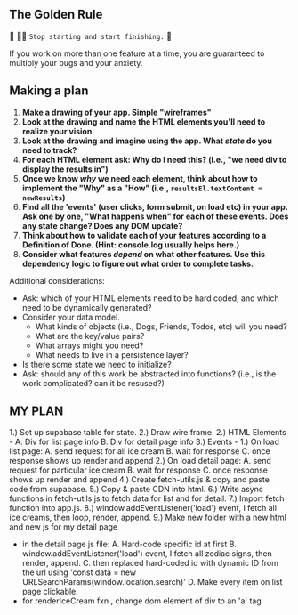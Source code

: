 ## The Golden Rule

🦸 🦸‍♂️ `Stop starting and start finishing.` 🏁

If you work on more than one feature at a time, you are guaranteed to multiply your bugs and your anxiety.

## Making a plan

1) **Make a drawing of your app. Simple "wireframes"**
1) **Look at the drawing and name the HTML elements you'll need to realize your vision**
1) **Look at the drawing and imagine using the app. What _state_ do you need to track?**
1) **For each HTML element ask: Why do I need this? (i.e., "we need div to display the results in")**
1) **Once we know _why_ we need each element, think about how to implement the "Why" as a "How" (i.e., `resultsEl.textContent = newResults`)**
1) **Find all the 'events' (user clicks, form submit, on load etc) in your app. Ask one by one, "What happens when" for each of these events. Does any state change? Does any DOM update?**
1) **Think about how to validate each of your features according to a Definition of Done. (Hint: console.log usually helps here.)**
1) **Consider what features _depend_ on what other features. Use this dependency logic to figure out what order to complete tasks.**

Additional considerations:

- Ask: which of your HTML elements need to be hard coded, and which need to be dynamically generated?
- Consider your data model.
  - What kinds of objects (i.e., Dogs, Friends, Todos, etc) will you need?
  - What are the key/value pairs?
  - What arrays might you need?
  - What needs to live in a persistence layer?
- Is there some state we need to initialize?
- Ask: should any of this work be abstracted into functions? (i.e., is the work complicated? can it be resused?)

## MY PLAN

1.) Set up supabase table for state.
2.) Draw wire frame.
2.) HTML Elements -
  A. Div for list page info
  B. Div for detail page info
3.) Events -
  1.) On load list page:
    A. send request for all ice cream
  B. wait for response
  C. once response shows up render and append
  2.) On load detail page:
    A. send request for particular ice cream
  B. wait for response
  C. once response shows up render and append
4.) Create fetch-utils.js & copy and paste code from supabase.
5.) Copy & paste CDN into html.
6.) Write async functions in fetch-utils.js to fetch data for list and for detail.
7.) Import fetch function into app.js.
8.) window.addEventListener('load') event, I fetch all ice creams, then loop, render, append.
9.) Make new folder with a new html and new js for my detail page
  - in the detail page js file:
   A. Hard-code specific id at first
   B. window.addEventListener('load') event, I fetch all zodiac signs, then render, append.
   C. then replaced hard-coded id with dynamic ID from the url using 'const data = new URLSearchParams(window.location.search)'
      D. Make every item on list page clickable.
- for renderIceCream fxn , change dom element of div to an 'a' tag
  <!-- - zodiacSignsEl.href = './ice-cream/?id=${iceCream.id}' -->
